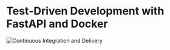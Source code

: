 # Test-Driven Development with FastAPI and Docker

![Continuous Integration and Delivery](https://github.com/leguyadp/fastapi-tdd-docker/workflows/Continuous%20Integration%20and%20Delivery/badge.svg?branch=master)

